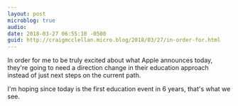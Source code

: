 ```yaml
---
layout: post
microblog: true
audio: 
date: 2018-03-27 06:55:10 -0500
guid: http://craigmcclellan.micro.blog/2018/03/27/in-order-for.html
---
```

In order for me to be truly excited about what Apple announces today, they're going to need a direction change in their education approach instead of just next steps on the current path. 

I'm hoping since today is the first education event in 6 years, that's what we see.
